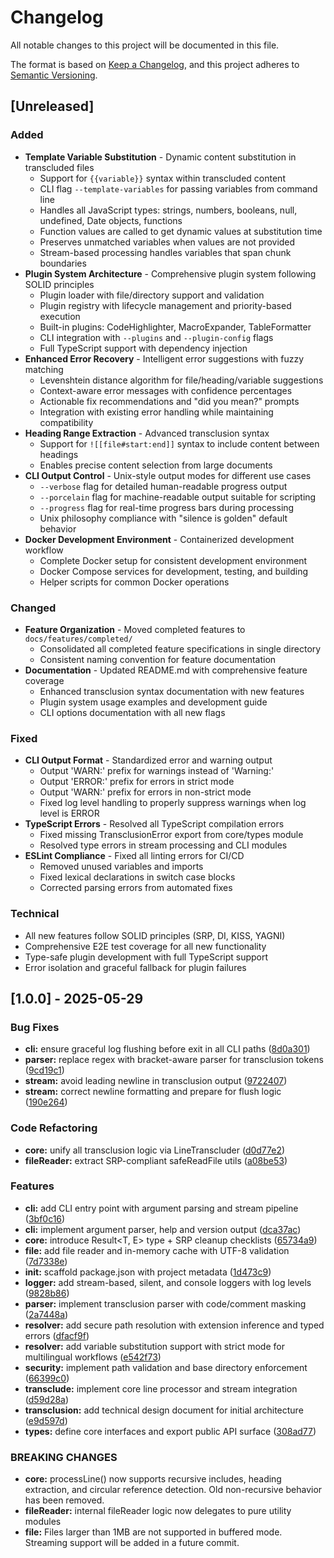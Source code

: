 # Changelog

All notable changes to this project will be documented in this file.

The format is based on [Keep a Changelog](https://keepachangelog.com/en/1.0.0/),
and this project adheres to [Semantic Versioning](https://semver.org/spec/v2.0.0.html).

## [Unreleased]

### Added
- **Template Variable Substitution** - Dynamic content substitution in transcluded files
  - Support for `{{variable}}` syntax within transcluded content
  - CLI flag `--template-variables` for passing variables from command line
  - Handles all JavaScript types: strings, numbers, booleans, null, undefined, Date objects, functions
  - Function values are called to get dynamic values at substitution time
  - Preserves unmatched variables when values are not provided
  - Stream-based processing handles variables that span chunk boundaries
- **Plugin System Architecture** - Comprehensive plugin system following SOLID principles
  - Plugin loader with file/directory support and validation
  - Plugin registry with lifecycle management and priority-based execution
  - Built-in plugins: CodeHighlighter, MacroExpander, TableFormatter
  - CLI integration with `--plugins` and `--plugin-config` flags
  - Full TypeScript support with dependency injection
- **Enhanced Error Recovery** - Intelligent error suggestions with fuzzy matching
  - Levenshtein distance algorithm for file/heading/variable suggestions
  - Context-aware error messages with confidence percentages
  - Actionable fix recommendations and "did you mean?" prompts
  - Integration with existing error handling while maintaining compatibility
- **Heading Range Extraction** - Advanced transclusion syntax
  - Support for `![[file#start:end]]` syntax to include content between headings
  - Enables precise content selection from large documents
- **CLI Output Control** - Unix-style output modes for different use cases
  - `--verbose` flag for detailed human-readable progress output
  - `--porcelain` flag for machine-readable output suitable for scripting
  - `--progress` flag for real-time progress bars during processing
  - Unix philosophy compliance with "silence is golden" default behavior
- **Docker Development Environment** - Containerized development workflow
  - Complete Docker setup for consistent development environment
  - Docker Compose services for development, testing, and building
  - Helper scripts for common Docker operations

### Changed
- **Feature Organization** - Moved completed features to `docs/features/completed/`
  - Consolidated all completed feature specifications in single directory
  - Consistent naming convention for feature documentation
- **Documentation** - Updated README.md with comprehensive feature coverage
  - Enhanced transclusion syntax documentation with new features
  - Plugin system usage examples and development guide
  - CLI options documentation with all new flags

### Fixed
- **CLI Output Format** - Standardized error and warning output
  - Output 'WARN:' prefix for warnings instead of 'Warning:'
  - Output 'ERROR:' prefix for errors in strict mode  
  - Output 'WARN:' prefix for errors in non-strict mode
  - Fixed log level handling to properly suppress warnings when log level is ERROR
- **TypeScript Errors** - Resolved all TypeScript compilation errors
  - Fixed missing TransclusionError export from core/types module
  - Resolved type errors in stream processing and CLI modules
- **ESLint Compliance** - Fixed all linting errors for CI/CD
  - Removed unused variables and imports
  - Fixed lexical declarations in switch case blocks
  - Corrected parsing errors from automated fixes

### Technical
- All new features follow SOLID principles (SRP, DI, KISS, YAGNI)
- Comprehensive E2E test coverage for all new functionality
- Type-safe plugin development with full TypeScript support
- Error isolation and graceful fallback for plugin failures

## [1.0.0] - 2025-05-29


### Bug Fixes

* **cli:** ensure graceful log flushing before exit in all CLI paths ([8d0a301](https://github.com/flyingrobots/markdown-transclusion/commit/8d0a301ed109696d006d9c107f918483669a12ef))
* **parser:** replace regex with bracket-aware parser for transclusion tokens ([9cd19c1](https://github.com/flyingrobots/markdown-transclusion/commit/9cd19c146c62c0958e3dc15f7db189a823416a54))
* **stream:** avoid leading newline in transclusion output ([9722407](https://github.com/flyingrobots/markdown-transclusion/commit/97224075e4a6c48c74e181765afa19a0c8d01c26))
* **stream:** correct newline formatting and prepare for flush logic ([190e264](https://github.com/flyingrobots/markdown-transclusion/commit/190e264c22ec4091150fcbdb1dc46b88fc1696a7))


### Code Refactoring

* **core:** unify all transclusion logic via LineTranscluder ([d0d77e2](https://github.com/flyingrobots/markdown-transclusion/commit/d0d77e2ac240674d1343ad964ce70ff0c46b3ea6))
* **fileReader:** extract SRP-compliant safeReadFile utils ([a08be53](https://github.com/flyingrobots/markdown-transclusion/commit/a08be532617a16c5f7c763c3dd049e675495248c))


### Features

* **cli:** add CLI entry point with argument parsing and stream pipeline ([3bf0c16](https://github.com/flyingrobots/markdown-transclusion/commit/3bf0c161ffbff4ab6304cff0dc4e3f76bc895eed))
* **cli:** implement argument parser, help and version output ([dca37ac](https://github.com/flyingrobots/markdown-transclusion/commit/dca37aca051116521b56c8db034c80382a51b43a))
* **core:** introduce Result<T, E> type + SRP cleanup checklists ([65734a9](https://github.com/flyingrobots/markdown-transclusion/commit/65734a92b28d981f7d2a1f1cbfbab712e2a5dba7))
* **file:** add file reader and in-memory cache with UTF-8 validation ([7d7338e](https://github.com/flyingrobots/markdown-transclusion/commit/7d7338e19b02207d27d05634c7bcbd30d38caed3))
* **init:** scaffold package.json with project metadata ([1d473c9](https://github.com/flyingrobots/markdown-transclusion/commit/1d473c91c47e2d48e81f7a26b6848ec63a32d804))
* **logger:** add stream-based, silent, and console loggers with log levels ([9828b86](https://github.com/flyingrobots/markdown-transclusion/commit/9828b86f05038d2ac28b091f150f896677142b10))
* **parser:** implement transclusion parser with code/comment masking ([2a7448a](https://github.com/flyingrobots/markdown-transclusion/commit/2a7448a1f865affbc3b69d22e56cb2f10428979e))
* **resolver:** add secure path resolution with extension inference and typed errors ([dfacf9f](https://github.com/flyingrobots/markdown-transclusion/commit/dfacf9fe550bf78315851ba4cdc7aed5b872f9a3))
* **resolver:** add variable substitution support with strict mode for multilingual workflows ([e542f73](https://github.com/flyingrobots/markdown-transclusion/commit/e542f7389d49c6879d27b0220b68987d623d53a8))
* **security:** implement path validation and base directory enforcement ([66399c0](https://github.com/flyingrobots/markdown-transclusion/commit/66399c0c5be1adf1319f6e3a0b3e9da0fb0dff21))
* **transclude:** implement core line processor and stream integration ([d59d28a](https://github.com/flyingrobots/markdown-transclusion/commit/d59d28ad924663ff2746e4512accb74c5edcb63d))
* **transclusion:** add technical design document for initial architecture ([e9d597d](https://github.com/flyingrobots/markdown-transclusion/commit/e9d597d48fa1119951921e9bb7fcff3c085e1e44))
* **types:** define core interfaces and export public API surface ([308ad77](https://github.com/flyingrobots/markdown-transclusion/commit/308ad77348052ba6b63373071e533291d8148df8))


### BREAKING CHANGES

* **core:** processLine() now supports recursive includes, heading extraction, and circular reference detection. Old non-recursive behavior has been removed.
* **fileReader:** internal fileReader logic now delegates to pure utility modules
* **file:** Files larger than 1MB are not supported in buffered mode.
Streaming support will be added in a future commit.



